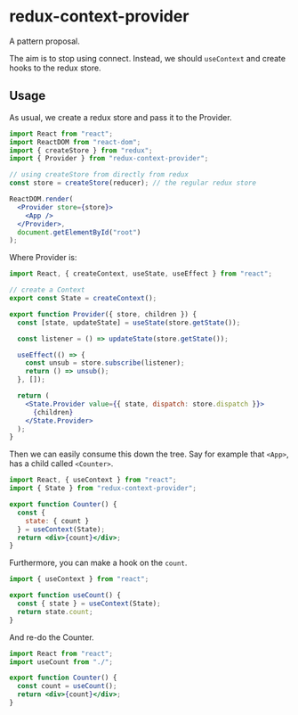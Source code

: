 # redux-context-provider

A pattern proposal.

The aim is to stop using connect. Instead, we should `useContext` and create hooks to the redux store.

## Usage

As usual, we create a redux store and pass it to the Provider.

```jsx
import React from "react";
import ReactDOM from "react-dom";
import { createStore } from "redux";
import { Provider } from "redux-context-provider";

// using createStore from directly from redux
const store = createStore(reducer); // the regular redux store

ReactDOM.render(
  <Provider store={store}>
    <App />
  </Provider>,
  document.getElementById("root")
);
```

Where Provider is:

```jsx
import React, { createContext, useState, useEffect } from "react";

// create a Context
export const State = createContext();

export function Provider({ store, children }) {
  const [state, updateState] = useState(store.getState());

  const listener = () => updateState(store.getState());

  useEffect(() => {
    const unsub = store.subscribe(listener);
    return () => unsub();
  }, []);

  return (
    <State.Provider value={{ state, dispatch: store.dispatch }}>
      {children}
    </State.Provider>
  );
}
```

Then we can easily consume this down the tree. Say for example that `<App>`, has a child called `<Counter>`.

```jsx
import React, { useContext } from "react";
import { State } from "redux-context-provider";

export function Counter() {
  const {
    state: { count }
  } = useContext(State);
  return <div>{count}</div>;
}
```

Furthermore, you can make a hook on the `count`.

```jsx
import { useContext } from "react";

export function useCount() {
  const { state } = useContext(State);
  return state.count;
}
```

And re-do the Counter.

```jsx
import React from "react";
import useCount from "./";

export function Counter() {
  const count = useCount();
  return <div>{count}</div>;
}
```
